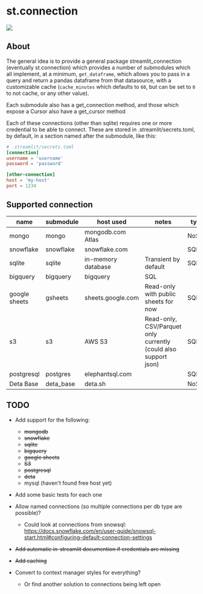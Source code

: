 # st.connection

<a href="https://st-connection.streamlitapp.com" title="View on Streamlit"><img src="https://static.streamlit.io/badges/streamlit_badge_black_white.svg"></a>

## About

The general idea is to provide a general package streamlit_connection (eventually st.connection) which provides a number of submodules which all implement, at a minimum, `get_dataframe`, which allows you to pass in a query and return a pandas dataframe from that datasource, with a customizable cache (`cache_minutes` which defaults to `60`, but can be set to `0` to not cache, or any other value).

Each submodule also has a get_connection method, and those which expose a Cursor also have a get_cursor method

Each of these connections (other than sqlite) requires one or more credential to be able to connect. These are stored in .streamlit/secrets.toml, by default, in a section named after the submodule, like this:

```toml
# .streamlit/secrets.toml
[connection]
username = 'username'
password = 'password'

[other-connection]
host = 'my-host'
port = 1234
```

## Supported connection

| name          | submodule | host used          | notes                                                           | type  |
| ------------- | --------- | ------------------ | --------------------------------------------------------------- | ----- |
| mongo         | mongo     | mongodb.com Atlas  |                                                                 | NoSQL |
| snowflake     | snowflake | snowflake.com      |                                                                 | SQL   |
| sqlite        | sqlite    | in-memory database | Transient by default                                            | SQL   |
| bigquery      | bigquery  | bigquery           | SQL                                                             |
| google sheets | gsheets   | sheets.google.com  | Read-only with public sheets for now                            | SQL   |
| s3            | s3        | AWS S3             | Read-only, CSV/Parquet only currently (could also support json) | SQL   |
| postgresql    | postgres  | elephantsql.com    |                                                                 | SQL   |
| Deta Base     | deta_base | deta.sh            |                                                                 | NoSQL |

## TODO

- Add support for the following:
  - ~~mongodb~~
  - ~~snowflake~~
  - ~~sqlite~~
  - ~~bigquery~~
  - ~~google sheets~~
  - ~~S3~~
  - ~~postgresql~~
  - ~~deta~~
  - mysql (haven't found free host yet)
- Add some basic tests for each one
- Allow named connections (so multiple connections per db type are possible)?

  - Could look at connections from snowsql: https://docs.snowflake.com/en/user-guide/snowsql-start.html#configuring-default-connection-settings

- ~~Add automatic in-streamlit documention if credentials are missing~~

- ~~Add caching~~

- Convert to context manager styles for everything?
  - Or find another solution to connections being left open
